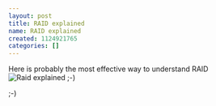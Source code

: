 ```yaml
---
layout: post
title: RAID explained
name: RAID explained
created: 1124921765
categories: []
---
```

Here is probably the most effective way to understand RAID
<img src="/images/raid.jpg" alt="Raid explained ;-)" />
<!--break-->
;-)

